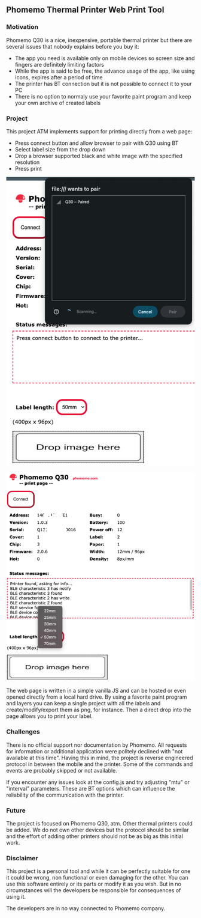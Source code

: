 ## Phomemo Thermal Printer Web Print Tool

### Motivation

  Phomemo Q30 is a nice, inexpensive, portable thermal printer but there are several issues that nobody explains before you buy it:
  
  - The app you need is available only on mobile devices so screen size and fingers are definitely limiting factors
  - While the app is said to be free, the advance usage of the app, like using icons, expires after a period of time
  - The printer has BT connection but it is not possible to connect it to your PC
  - There is no option to normaly use your favorite paint program and keep your own archive of created labels

### Project

  This project ATM implements support for printing directly from a web page:

  - Press connect button and allow browser to pair with Q30 using BT
  - Select label size from the drop down
  - Drop a browser supported black and white image with the specified resolution
  - Press print

  ![connect](./assets/preview0.png)

  ![label](./assets/preview1.png)

  The web page is written in a simple vanilla JS and can be hosted or even opened directly from a local hard drive. By using a favorite paint program and layers you can keep a single project with all the labels and create/modify/export them as png, for instance. Then a direct drop into the page allows you to print your label.

### Challenges

 There is no official support nor documentation by Phomemo. All requests for information or additional application were politely declined with "not available at this time". Having this in mind, the project is reverse engineered protocol in between the mobile and the printer. Some of the commands and events are probably skipped or not available.

 If you encounter any issues look at the config.js and try adjusting "mtu" or "interval" parameters. These are BT options which can influence the reliability of the communication with the printer.

### Future
 
 The project is focused on Phomemo Q30, atm. Other thermal printers could be added. We do not own other devices but the protocol should be similar and the effort of adding other printers should not be as big as this initial work.

### Disclaimer

 This project is a personal tool and while it can be perfectly suitable for one it could be wrong, non functional or even damaging for the other. You can use this software entirely or its parts or modify it as you wish. But in no circumstances will the developers be responsible for consequences of using it.

 The developers are in no way connected to Phomemo company.
